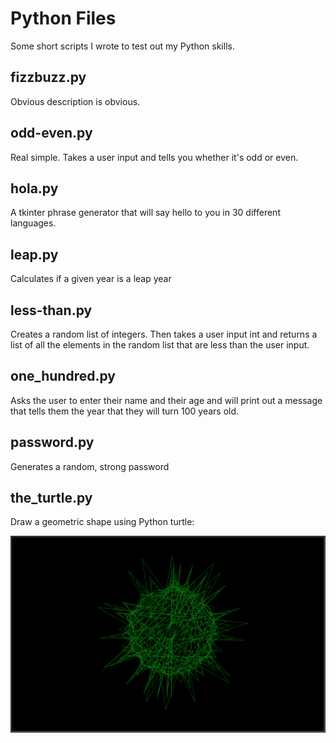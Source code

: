 # Python Files

Some short scripts I wrote to test out my Python skills.

## fizzbuzz.py

Obvious description is obvious.

## odd-even.py

Real simple. Takes a user input and tells you whether it's odd or even.

## hola.py

A tkinter phrase generator that will say hello to you in 30 different languages.

## leap.py

Calculates if a given year is a leap year

## less-than.py

Creates a random list of integers. Then takes a user input int and returns a list of all the elements in the random list that are less than the user input.

## one_hundred.py

Asks the user to enter their name and their age and will print out a message that tells them the year that they will turn 100 years old.

## password.py

Generates a random, strong password

## the_turtle.py

Draw a geometric shape using Python turtle:

![Turtle Output](./images/turtle-output.png)
